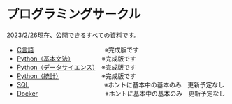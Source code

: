 # プログラミングサークル

2023/2/26現在、公開できるすべての資料です。

- [C言語](https://github.com/kiryu-3/prosa/tree/main/C) 　　　　　 　　　　　　※完成版です
- [Python（基本文法）](https://kiryu-3.github.io/prosa/python-basic/index.html#0)　　　　　※完成版です 
- [Python（データサイエンス）](https://kiryu-3.github.io/prosa/python-ds/index.html#0)　※完成版です
- [Python（統計）](https://kiryu-3.github.io/prosa/python-stats/index.html#0)　　　　　　　※完成版です
- [SQL](https://github.com/kiryu-3/prosa/tree/main/SQL)　　　　　　　　　　　　 ※ホントに基本中の基本のみ　更新予定なし
- [Docker](https://github.com/kiryu-3/prosa/tree/main/Docker)　　　　　　　　　　　※ホントに基本中の基本のみ　更新予定なし

